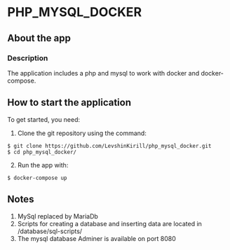 # PHP_MYSQL_DOCKER

## About the app

### Description

The application includes a php and mysql to work with docker and docker-compose.

## How to start the application

To get started, you need:

1. Clone the git repository using the command:
```
$ git clone https://github.com/LevshinKirill/php_mysql_docker.git
$ cd php_mysql_docker/
```

2. Run the app with:
```
$ docker-compose up
```

## Notes

1. MySql replaced by MariaDb
2. Scripts for creating a database and inserting data are located in /database/sql-scripts/
3. The mysql database Adminer is available on port 8080
